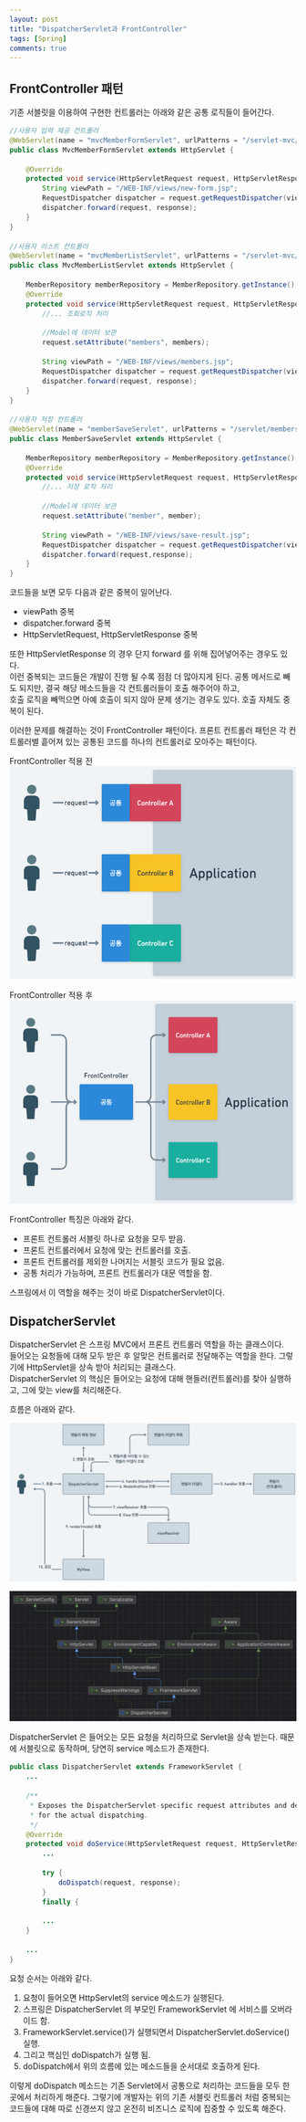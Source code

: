 ```yaml
---
layout: post
title: "DispatcherServlet과 FrontController"
tags: [Spring]
comments: true
---
```



## FrontController 패턴
기존 서블릿을 이용하여 구현한 컨트롤러는 아래와 같은 공통 로직들이 들어간다.
```java
//사용자 입력 제공 컨트롤러
@WebServlet(name = "mvcMemberFormServlet", urlPatterns = "/servlet-mvc/members/new-form")
public class MvcMemberFormServlet extends HttpServlet {

    @Override
    protected void service(HttpServletRequest request, HttpServletResponse response) throws ServletException, IOException {
        String viewPath = "/WEB-INF/views/new-form.jsp";
        RequestDispatcher dispatcher = request.getRequestDispatcher(viewPath);
        dispatcher.forward(request, response);
    }
}

//사용자 리스트 컨트롤러
@WebServlet(name = "mvcMemberListServlet", urlPatterns = "/servlet-mvc/members")
public class MvcMemberListServlet extends HttpServlet {

    MemberRepository memberRepository = MemberRepository.getInstance();
    @Override
    protected void service(HttpServletRequest request, HttpServletResponse response) throws ServletException, IOException {
        //... 조회로직 처리

        //Model에 데이터 보관
        request.setAttribute("members", members);

        String viewPath = "/WEB-INF/views/members.jsp";
        RequestDispatcher dispatcher = request.getRequestDispatcher(viewPath);
        dispatcher.forward(request, response);
    }
}

//사용자 저장 컨트롤러
@WebServlet(name = "memberSaveServlet", urlPatterns = "/servlet/members/save")
public class MemberSaveServlet extends HttpServlet {

    MemberRepository memberRepository = MemberRepository.getInstance();
    @Override
    protected void service(HttpServletRequest request, HttpServletResponse response) throws ServletException, IOException {
        //... 저장 로직 처리
        
        //Model에 데이터 보관
        request.setAttribute("member", member);

        String viewPath = "/WEB-INF/views/save-result.jsp";
        RequestDispatcher dispatcher = request.getRequestDispatcher(viewPath);
        dispatcher.forward(request,response);
    }
}
```

코드들을 보면 모두 다음과 같은 중복이 일어난다.
* viewPath 중복
* dispatcher.forward 중복
* HttpServletRequest, HttpServletResponse 중복

또한 HttpServletResponse 의 경우 단지 forward 를 위해 집어넣어주는 경우도 있다.\
이런 중복되는 코드들은 개발이 진행 될 수록 점점 더 많아지게 된다. 공통 메서드로 빼도 되지만, 결국 해당 메소드들을 각 컨트롤러들이 호출 해주어야 하고,\
호출 로직을 빼먹으면 아예 호출이 되지 않아 문제 생기는 경우도 있다. 호출 자체도 중복이 된다.

이러한 문제를 해결하는 것이 FrontController 패턴이다. 프론트 컨트롤러 패턴은 각 컨트롤러별 흩어져 있는 공통된 코드를 하나의 컨트롤러로 모아주는 패턴이다.

FrontController 적용 전
![before.png](../../images/postImg/before.png)

FrontController 적용 후
![after.png](../../images/postImg/after.png)

FrontController 특징은 아래와 같다.
* 프론트 컨트롤러 서블릿 하나로 요청을 모두 받음.
* 프론트 컨트롤러에서 요청에 맞는 컨트롤러를 호출.
* 프론트 컨트롤러를 제외한 나머지는 서블릿 코드가 필요 없음.
* 공통 처리가 가능하며, 프론트 컨트롤러가 대문 역할을 함.

스프링에서 이 역할을 해주는 것이 바로 DispatcherServlet이다.

## DispatcherServlet
DispatcherServlet 은 스프링 MVC에서 프론트 컨트롤러 역할을 하는 클래스이다.\
들어오는 요청들에 대해 모두 받은 후 알맞은 컨트롤러로 전달해주는 역할을 한다. 그렇기에 HttpServlet을 상속 받아 처리되는 클래스다.\
DispatcherServlet 의 핵심은 들어오는 요청에 대해 핸들러(컨트롤러)를 찾아 실행하고, 그에 맞는 view를 처리해준다.

흐름은 아래와 같다.

![spring.png](../../images/postImg/spring.png)


![dispatcher.png](../../images/postImg/dispatcher.png)

DispatcherServlet 은 들어오는 모든 요청을 처리하므로 Servlet을 상속 받는다. 때문에 서블릿으로 동작하며, 당연히 service 메소드가 존재한다.

```java
public class DispatcherServlet extends FrameworkServlet {
    ...

    /**
     * Exposes the DispatcherServlet-specific request attributes and delegates to {@link #doDispatch}
     * for the actual dispatching.
     */
    @Override
    protected void doService(HttpServletRequest request, HttpServletResponse response) throws Exception {
        ...

        try {
            doDispatch(request, response);
        }
        finally {
        
        ...    
    }
    
    ...
}
```
요청 순서는 아래와 같다.
1. 요청이 들어오면 HttpServlet의 service 메소드가 실행된다.
2. 스프링은 DispatcherServlet 의 부모인 FrameworkServlet 에 서비스를 오버라이드 함.
3. FrameworkServlet.service()가 실행되면서 DispatcherServlet.doService() 실행.
4. 그리고 핵심인 doDispatch가 실행 됨.
5. doDispatch에서 위의 흐름에 있는 메소드들을 순서대로 호출하게 된다.

이렇게 doDispatch 메소드는 기존 Servlet에서 공통으로 처리하는 코드들을 모두 한 곳에서 처리하게 해준다. 그렇기에 개발자는
위의 기존 서블릿 컨트롤러 처럼 중복되는 코드들에 대해 따로 신경쓰지 않고 온전히 비즈니스 로직에 집중할 수 있도록 해준다.
